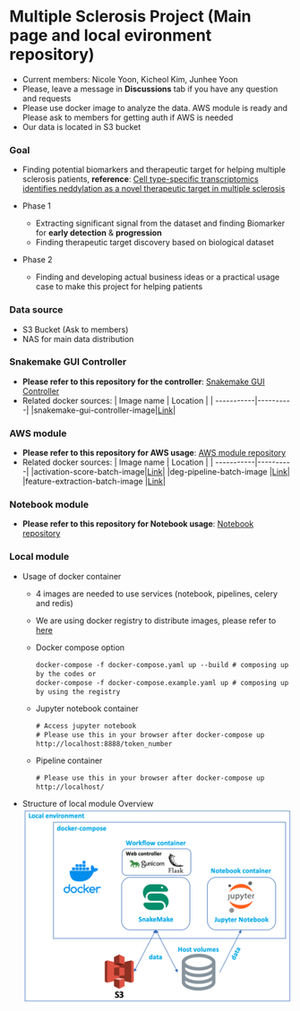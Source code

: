 # Multiple Sclerosis Project (Main page and local evironment repository)

* Current members: Nicole Yoon, Kicheol Kim, Junhee Yoon
* Please, leave a message in **Discussions** tab if you have any question and requests
* Please use docker image to analyze the data. AWS module is ready and Please ask to members for getting auth if AWS is needed
* Our data is located in S3 bucket

### Goal
* Finding potential biomarkers and therapeutic target for helping multiple sclerosis patients, **reference**: [Cell type-specific transcriptomics identifies neddylation as a novel therapeutic target in multiple sclerosis](https://pubmed.ncbi.nlm.nih.gov/33374005/)

* Phase 1
  - Extracting significant signal from the dataset and finding Biomarker for **early detection** & **progression**
  - Finding therapeutic target discovery based on biological dataset

* Phase 2
  - Finding and developing actual business ideas or a practical usage case to make this project for helping patients

### Data source
- S3 Bucket (Ask to members)
- NAS for main data distribution

### Snakemake GUI Controller
- **Please refer to this repository for the controller**: [Snakemake GUI Controller](https://github.com/OpenKBC/snakemake-gui-controller)
- Related docker sources:
    | Image name | Location |
    | -----------|----------|
    |snakemake-gui-controller-image|[Link](https://github.com/OpenKBC/snakemake-gui-controller-image)|

### AWS module
- **Please refer to this repository for AWS usage**: [AWS module repository](https://github.com/OpenKBC/multiple_sclerosis_AWSmodule)
- Related docker sources:
    | Image name | Location |
    | -----------|----------|
    |activation-score-batch-image|[Link](https://github.com/OpenKBC/activation-score-batch-image)|
    |deg-pipeline-batch-image |[Link](https://github.com/OpenKBC/deg-pipeline-batch-image)|
    |feature-extraction-batch-image |[Link](https://github.com/OpenKBC/feature-extraction-batch-image)|

### Notebook module
- **Please refer to this repository for Notebook usage**: [Notebook repository](https://github.com/OpenKBC/multiple_sclerosis_proj_notebook)

### Local module
* Usage of docker container
  - 4 images are needed to use services (notebook, pipelines, celery and redis)
  - We are using docker registry to distribute images, please refer to [here](https://hub.docker.com/repository/docker/swiri021/openkbc_msproject/general)
  - Docker compose option
      ```shell
      docker-compose -f docker-compose.yaml up --build # composing up by the codes or
      docker-compose -f docker-compose.example.yaml up # composing up by using the registry
      ```

  - Jupyter notebook container
      ```
      # Access jupyter notebook
      # Please use this in your browser after docker-compose up 
      http://localhost:8888/token_number
      ```

  - Pipeline container
      ```
      # Please use this in your browser after docker-compose up
      http://localhost/
      ```

* Structure of local module Overview
![overview1](README_resource/local_env.png)